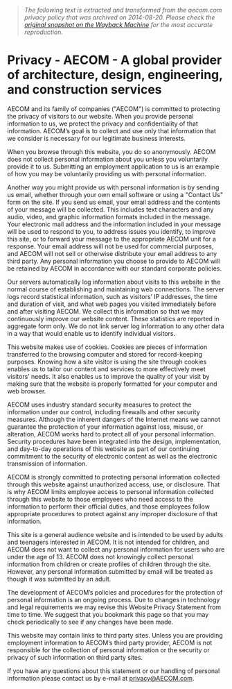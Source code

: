 > *The following text is extracted and transformed from the aecom.com privacy policy that was archived on 2014-08-20. Please check the [original snapshot on the Wayback Machine](https://web.archive.org/web/20140820011213id_/http%3A//www.aecom.com/Privacy%2BPolicy) for the most accurate reproduction.*

# Privacy - AECOM - A global provider of architecture, design, engineering, and construction services

AECOM and its family of companies ("AECOM") is committed to protecting the privacy of visitors to our website. When you provide personal information to us, we protect the privacy and confidentiality of that information. AECOM’s goal is to collect and use only that information that we consider is necessary for our legitimate business interests.

When you browse through this website, you do so anonymously. AECOM does not collect personal information about you unless you voluntarily provide it to us. Submitting an employment application to us is an example of how you may be voluntarily providing us with personal information.

Another way you might provide us with personal information is by sending us email, whether through your own email software or using a "Contact Us" form on the site. If you send us email, your email address and the contents of your message will be collected. This includes text characters and any audio, video, and graphic information formats included in the message. Your electronic mail address and the information included in your message will be used to respond to you, to address issues you identify, to improve this site, or to forward your message to the appropriate AECOM unit for a response. Your email address will not be used for commercial purposes, and AECOM will not sell or otherwise distribute your email address to any third party. Any personal information you choose to provide to AECOM will be retained by AECOM in accordance with our standard corporate policies.

Our servers automatically log information about visits to this website in the normal course of establishing and maintaining web connections. The server logs record statistical information, such as visitors’ IP addresses, the time and duration of visit, and what web pages you visited immediately before and after visiting AECOM. We collect this information so that we may continuously improve our website content. These statistics are reported in aggregate form only. We do not link server log information to any other data in a way that would enable us to identify individual visitors.

This website makes use of cookies. Cookies are pieces of information transferred to the browsing computer and stored for record-keeping purposes. Knowing how a site visitor is using the site through cookies enables us to tailor our content and services to more effectively meet visitors’ needs. It also enables us to improve the quality of your visit by making sure that the website is properly formatted for your computer and web browser.

AECOM uses industry standard security measures to protect the information under our control, including firewalls and other security measures. Although the inherent dangers of the Internet means we cannot guarantee the protection of your information against loss, misuse, or alteration, AECOM works hard to protect all of your personal information. Security procedures have been integrated into the design, implementation, and day-to-day operations of this website as part of our continuing commitment to the security of electronic content as well as the electronic transmission of information.

AECOM is strongly committed to protecting personal information collected through this website against unauthorized access, use, or disclosure. That is why AECOM limits employee access to personal information collected through this website to those employees who need access to the information to perform their official duties, and those employees follow appropriate procedures to protect against any improper disclosure of that information.

This site is a general audience website and is intended to be used by adults and teenagers interested in AECOM. It is not intended for children, and AECOM does not want to collect any personal information for users who are under the age of 13. AECOM does not knowingly collect personal information from children or create profiles of children through the site. However, any personal information submitted by email will be treated as though it was submitted by an adult.

The development of AECOM’s policies and procedures for the protection of personal information is an ongoing process. Due to changes in technology and legal requirements we may revise this Website Privacy Statement from time to time. We suggest that you bookmark this page so that you may check periodically to see if any changes have been made.

This website may contain links to third party sites. Unless you are providing employment information to AECOM’s third party provider, AECOM is not responsible for the collection of personal information or the security or privacy of such information on third party sites.

If you have any questions about this statement or our handling of personal information please contact us by e-mail at [privacy@AECOM.com](mailto:privacy@AECOM.com).
